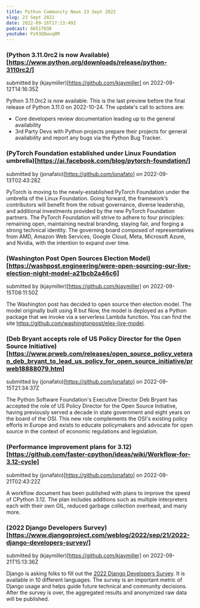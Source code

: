```yaml
---
title: Python Community News 23 Sept 2022
slug: 23 Sept 2022
date: 2022-09-16T17:13:49Z
podcast: 6651f036
youtube: Pz03Q8wuq8M
---
```



### (Python 3.11.0rc2 is now Available)[https://www.python.org/downloads/release/python-3110rc2/]

submitted by (kjaymiller)[https://github.com/kjaymiller] on 2022-09-12T14:16:35Z

Python 3.11.0rc2 is now available. This is the last preview before the final release of Python 3.11.0 on 2022-10-24.
The update's call to actions are:
- Core developers review documentation leading up to the general availability
- 3rd Party Devs with Python projects prepare their projects for general availability and report any bugs via the Python Bug Tracker.


### (PyTorch Foundation established under Linux Foundation umbrella)[https://ai.facebook.com/blog/pytorch-foundation/]

submitted by (jonafato)[https://github.com/jonafato] on 2022-09-13T02:43:28Z

PyTorch is moving to the newly-established PyTorch Foundation under the umbrella of the Linux Foundation.
Going forward, the framework’s contributors will benefit from the robust governance, diverse leadership, and additional investments provided by the new PyTorch Foundation partners. The PyTorch Foundation will strive to adhere to four principles: remaining open, maintaining neutral branding, staying fair, and forging a strong technical identity.
The governing board composed of representatives from AMD, Amazon Web Services, Google Cloud, Meta, Microsoft Azure, and Nvidia, with the intention to expand over time.


### (Washington Post Open Sources Election Model)[https://washpost.engineering/were-open-sourcing-our-live-election-night-model-a21bcb2a46c6]

submitted by (kjaymiller)[https://github.com/kjaymiller] on 2022-09-15T08:11:50Z

The Washington post has decided to open source then election model.
The model originally built using R but Now, the model is deployed as a Python package that we invoke via a serverless Lambda function.
You can find the site https://github.com/washingtonpost/elex-live-model.


### (Deb Bryant accepts role of US Policy Director for the Open Source Initiative)[https://www.prweb.com/releases/open_source_policy_veteran_deb_bryant_to_lead_us_policy_for_open_source_initiative/prweb18888079.htm]

submitted by (jonafato)[https://github.com/jonafato] on 2022-09-15T21:34:37Z

The Python Software Foundation's Executive Director Deb Bryant has accepted the role of US Policy Director for the Open Source Initiative, having previously served a decade in state government and eight years on the board of the OSI. This new role complements the OSI's existing policy efforts in Europe and exists to educate policymakers and advocate for open source in the context of economic regulations and legislation.


### (Performance improvement plans for 3.12)[https://github.com/faster-cpython/ideas/wiki/Workflow-for-3.12-cycle]

submitted by (jonafato)[https://github.com/jonafato] on 2022-09-21T02:43:22Z

A workflow document has been published with plans to improve the speed of CPython 3.12. The plan includes additions such as multiple interpreters each with their own GIL, reduced garbage collection overhead, and many more.


### (2022 Django Developers Survey)[https://www.djangoproject.com/weblog/2022/sep/21/2022-django-developers-survey/]

submitted by (kjaymiller)[https://github.com/kjaymiller] on 2022-09-21T15:13:36Z

Django is asking folks to fill out the [2022 Django Developers Survey](https://surveys.jetbrains.com/s3/w-django-developers-survey-2022). It is available in 10 different languages.
The survey is an important metric of Django usage and helps guide future technical and community decisions.
After the survey is over, the aggregated results and anonymized raw data will be published.


